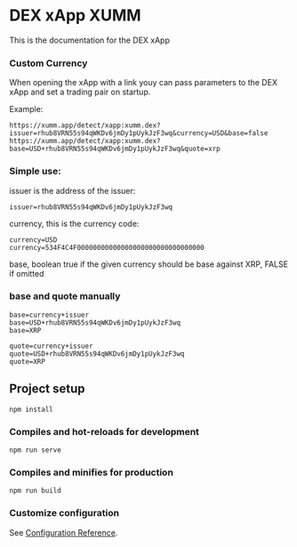 # DEX xApp XUMM
This is the documentation for the DEX xApp

### Custom Currency
When opening the xApp with a link youy can pass parameters to the DEX xApp and set a trading pair on startup.


Example:
```
https://xumm.app/detect/xapp:xumm.dex?issuer=rhub8VRN55s94qWKDv6jmDy1pUykJzF3wq&currency=USD&base=false
https://xumm.app/detect/xapp:xumm.dex?base=USD+rhub8VRN55s94qWKDv6jmDy1pUykJzF3wq&quote=xrp
```
### Simple use:
issuer is the address of the issuer:
```
issuer=rhub8VRN55s94qWKDv6jmDy1pUykJzF3wq
```

currency, this is the currency code:
```
currency=USD
currency=534F4C4F00000000000000000000000000000000
```

base, boolean true if the given currency should be base against XRP, FALSE if omitted

### base and quote manually
```
base=currency+issuer
base=USD+rhub8VRN55s94qWKDv6jmDy1pUykJzF3wq
base=XRP

quote=currency+issuer
quote=USD+rhub8VRN55s94qWKDv6jmDy1pUykJzF3wq
quote=XRP
```


## Project setup
```
npm install
```

### Compiles and hot-reloads for development
```
npm run serve
```

### Compiles and minifies for production
```
npm run build
```

### Customize configuration
See [Configuration Reference](https://cli.vuejs.org/config/).
